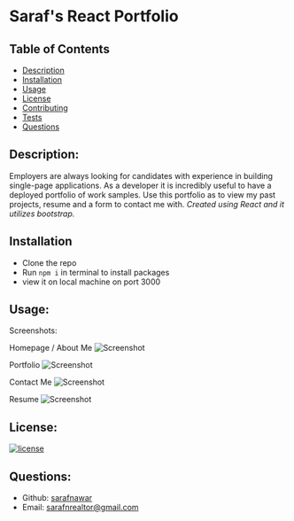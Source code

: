 # Saraf's React Portfolio

## Table of Contents 
- [Description](#description)
- [Installation](#installation)
- [Usage](#usage)
- [License](#license)
- [Contributing](#contributing)
- [Tests](#tests)
- [Questions](#questions)


## Description:
Employers are always looking for candidates with experience in building single-page applications. As a developer it is incredibly useful to have a deployed portfolio of work samples. Use this portfolio as to view my past projects, resume and a form to contact me with. 
*Created using React and it utilizes bootstrap.*

## Installation
- Clone the repo
- Run `npm i` in terminal to install packages
- view it on local machine on port 3000


## Usage:


Screenshots:

Homepage / About Me
![Screenshot](assets/img/screenshot_1.png)


Portfolio
![Screenshot](assets/img/screenshot_2.png)


Contact Me
![Screenshot](assets/img/screenshot_3.png)


Resume
![Screenshot](assets/img/screenshot_4.png)

## License:
[![license](https://img.shields.io/badge/license-MIT-blue)](https://shields.io)


## Questions:
- Github: [sarafnawar](https://github.com/sophack)
- Email: sarafnrealtor@gmail.com 